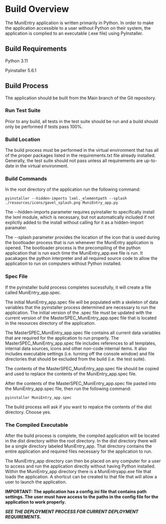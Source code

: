 # Build Overview

The MuniEntry application is written primarily in Python. In order to make the application 
accessible to a user without Python on their system, the application is complied to an 
executable (.exe file) using PyInstaller.


## Build Requirements

Python 3.11

Pyinstaller 5.6.1


## Build Process

The application should be built from the Main branch of the Git repository.

### Run Test Suite

Prior to any build, all tests in the test suite should be run and a build should
only be performed if tests pass 100%.

### Build Location

The build process must be performed in the virtual environment that has all of the 
proper packages listed in the requirements.txt file already installed. Generally, the 
test suite should not pass unless all requirements are up-to-date in the virtual 
environment.

### Build Commands

In the root directory of the application run the following command:

    pyinstaller --hidden-imports lxml._elementpath --splash ./resources/icons/gavel_splash.png MuniEntry_app.py

The --hidden-imports parameter requires pyinstaller to specifically install the lxml module, which is necessary, 
but not automatically included if not explictly added to the install without calling for it as a hidden-import
paramater. 

The --splash parameter provides the location of the icon that is used during the bootloader process that is 
run whenever the MuniEntry application is opened. The bootloader process is the precompiling of the python 
application that is run each time the MuniEntry_app.exe file is run. It pacakages the python interpreter and 
all required source code to allow the application to run on computers without Python installed.

### Spec File

If the pyinstaller build process completes sucessfully, it will create a file called 
MuniEntry_app.spec. 

The initial MuniEntry_app.spec file will be populated with a skeleton of data variables that the pyinstaller 
process determined are necessary to run the application. The initial version of the .spec file must be 
updated with the current version of the MasterSPEC_MuniEntry_app.spec file that is located in the 
resources directory of the application.

The MasterSPEC_MuniEntry_app.spec file contains all current data variables that are required for the application 
to run properly. The MasterSPEC_MuniEntry_app.spec file includes references to all templates, internal data sources, 
icons and other non-code internal items. It also includes executable settings (i.e. turning off the console window)
and file directories that should be excluded from the build (i.e. the test suite).

The contents of the MasterSPEC_MuniEntry_app.spec file should be copied and used to replace the contents 
of the MuniEntry_app.spec file. 

After the contents of the MasterSPEC_MuniEntry_app.spec file pasted into the MuniEntry_app.spec file, then run the
following command:

    pyinstaller MuniEntry_app.spec

The build process will ask if you want to repalce the contents of the dist directory. Choose yes.

### The Compiled Executable

After the build process is complete, the compiled application will be located in the dist directory within 
the root directory. In the dist directory there will be a single directory labeled MuniEntry_app. That directory
contains the entire application and required files necessary for the application to run. 

The MuniEntry_app directory can then be placed on any computer for a user to access and run the application 
directly without having Python installed. Within the MuniEntry_app directory there is a MuniEntryapp.exe file 
that loads the application. A shortcut can be created to that file that will allow a user to launch the application.

**IMPORTANT: The application has a config.ini file that contains path settings. The user must have access to the paths 
in the config file for the application to work properly.**

***SEE THE DEPLOYMENT PROCESS FOR CURRENT DEPLOYMENT REQUIREMENTS.***

